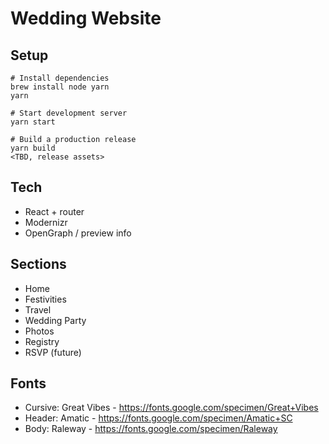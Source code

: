 Wedding Website
===============

Setup
-----

```
# Install dependencies
brew install node yarn
yarn

# Start development server
yarn start

# Build a production release
yarn build
<TBD, release assets>
```

Tech
----

- React + router
- Modernizr
- OpenGraph / preview info

Sections
--------

- Home
- Festivities
- Travel
- Wedding Party
- Photos
- Registry
- RSVP (future)

Fonts
-----

- Cursive: Great Vibes - https://fonts.google.com/specimen/Great+Vibes
- Header: Amatic - https://fonts.google.com/specimen/Amatic+SC
- Body: Raleway - https://fonts.google.com/specimen/Raleway
